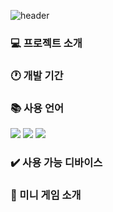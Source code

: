 ![header](https://capsule-render.vercel.app/api?type=waving&color=FF6363&height=200&section=header&text=JavaScript%20Web%20Game&fontSize=50)

### 💻 프로젝트 소개

### 🕐 개발 기간

### 📚 사용 언어

<div>
	<img src="https://img.shields.io/badge/HTML5-E34F26?style=flat&logo=HTML5&logoColor=white" />
	<img src="https://img.shields.io/badge/CSS3-1572B6?style=flat&logo=CSS3&logoColor=white" />
  <img src="https://img.shields.io/badge/javascript-F7DF1E?style=flat&logo=JavaScript&logoColor=white&fontColor=black" />
</div>

### ✔️ 사용 가능 디바이스

### 📌 미니 게임 소개
